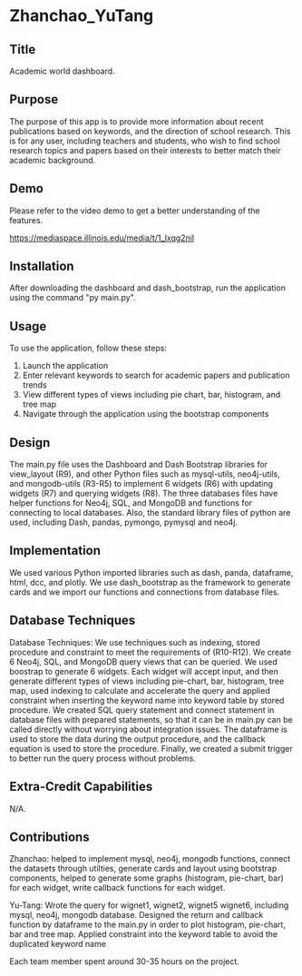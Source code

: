 # Zhanchao_YuTang

## Title 
Academic world dashboard.

## Purpose 
The purpose of this app is to provide more information about recent publications based on keywords, and the direction of school research. This is for any user, including teachers and students, who wish to find school research topics and papers based on their interests to better match their academic background.

## Demo
Please refer to the video demo to get a better understanding of the features.

https://mediaspace.illinois.edu/media/t/1_lxqg2nil

## Installation 
After downloading the dashboard and dash_bootstrap, run the application using the command "py main.py".

## Usage 
To use the application, follow these steps:

1. Launch the application 
2. Enter relevant keywords to search for academic papers and publication trends 
3. View different types of views including pie chart, bar, histogram, and tree map 
4. Navigate through the application using the bootstrap components

## Design 
The main.py file uses the Dashboard and Dash Bootstrap libraries for view_layout (R9), and other Python files such as mysql-utils, neo4j-utils, and mongodb-utils (R3-R5) to implement 6 widgets (R6) with updating widgets (R7) and querying widgets (R8). The three databases files have helper functions for Neo4j, SQL, and MongoDB and functions for connecting to local databases. Also, the standard library files of python are used, including Dash, pandas, pymongo, pymysql and neo4j.

## Implementation 
We used various Python imported libraries such as dash, panda, dataframe, html, dcc, and plotly. We use dash_bootstrap as the framework to generate cards and we import our functions and connections from database files. 

## Database Techniques
Database Techniques: We use techniques such as indexing, stored procedure and constraint to meet the requirements of (R10-R12). We create 6 Neo4j, SQL, and MongoDB query views that can be queried. We used boostrap to generate 6 widgets. Each widget will accept input, and then generate different types of views including pie-chart, bar, histogram, tree map, used indexing to calculate and accelerate the query and applied constraint when inserting the keyword name into keyword table by stored procedure. We created SQL query statement and connect statement in database files with prepared statements, so that it can be in main.py can be called directly without worrying about integration issues. The dataframe is used to store the data during the output procedure, and the callback equation is used to store the procedure. Finally, we created a submit trigger to better run the query process without problems.

## Extra-Credit Capabilities 
N/A.

## Contributions 
Zhanchao: helped to implement mysql, neo4j, mongodb functions, connect the datasets through utilties, generate cards and layout using bootstrap components, helped to generate some graphs (histogram, pie-chart, bar) for each widget, write callback functions for each widget.


Yu-Tang: Wrote the query for wignet1, wignet2, wignet5 wignet6, including mysql, neo4j, mongodb database. Designed the return and callback function by dataframe to the main.py in order to plot  histogram, pie-chart, bar and tree map. Applied constraint into the keyword table to avoid the duplicated keyword name 

Each team member spent around 30-35 hours on the project.
